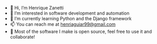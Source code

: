 - 👋 Hi, I’m Henrique Zanetti
- 👀 I’m interested in software development and automation
- 🌱 I’m currently learning Python and the Django framework
- 📫 You can reach me at henriaguiar99@gmail.com
- :rocket: Most of the software I make is open source, feel free to use it and collaborate! 

<!---
h-zanetti/h-zanetti is a ✨ special ✨ repository because its `README.md` (this file) appears on your GitHub profile.
You can click the Preview link to take a look at your changes.
--->
